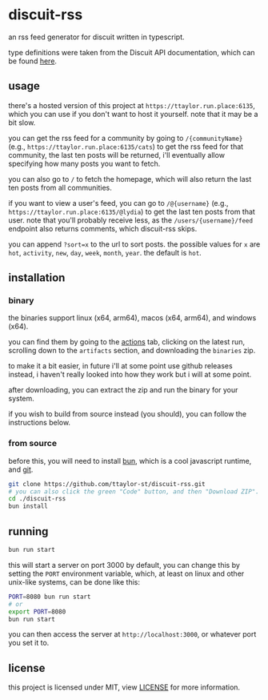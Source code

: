 # discuit-rss

an rss feed generator for discuit written in typescript.

type definitions were taken from the Discuit API documentation, which can be
found [here](https://docs.discuit.net/).

## usage

there's a hosted version of this project at `https://ttaylor.run.place:6135`,
which you can use if you don't want to host it yourself. note that it may be
a bit slow.

you can get the rss feed for a community by going to `/{communityName}`
(e.g., `https://ttaylor.run.place:6135/cats`) to get the rss feed for that
community, the last ten posts will be returned, i'll eventually allow
specifying how many posts you want to fetch.

you can also go to `/` to fetch the homepage, which will also return the last
ten posts from all communities.

if you want to view a user's feed, you can go to `/@{username}` (e.g.,
`https://ttaylor.run.place:6135/@lydia`) to get the last ten posts from that
user. note that you'll probably receive less, as the `/users/{username}/feed`
endpoint also returns comments, which discuit-rss skips.

you can append `?sort=x` to the url to sort posts. the possible values for `x`
are `hot`, `activity`, `new`, `day`, `week`, `month`, `year`. the default is
`hot`.

## installation

### binary

the binaries support linux (x64, arm64), macos (x64, arm64), and windows (x64).

you can find them by going to the [actions] tab, clicking on the latest run,
scrolling down to the `artifacts` section, and downloading the `binaries` zip.

to make it a bit easier, in future i'll at some point use github releases
instead, i haven't really looked into how they work but i will at some point.

after downloading, you can extract the zip and run the binary for your system.

if you wish to build from source instead (you should), you can follow the
instructions below.

### from source

before this, you will need to install [bun](https://bun.sh/), which is a
cool javascript runtime, and [git](https://www.git-scm.com/).

```bash
git clone https://github.com/ttaylor-st/discuit-rss.git
# you can also click the green "Code" button, and then "Download ZIP".
cd ./discuit-rss
bun install
```

## running

```bash
bun run start
```

this will start a server on port 3000 by default, you can change this by
setting the `PORT` environment variable, which, at least on linux and other
unix-like systems, can be done like this:

```bash
PORT=8080 bun run start
# or
export PORT=8080
bun run start
```

you can then access the server at `http://localhost:3000`, or whatever port you
set it to.



## license

this project is licensed under MIT, view [LICENSE](./LICENSE) for more
information.


[actions]: https://github.com/ttaylor-st/discuit-rss/actions
